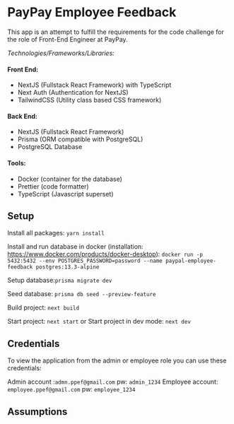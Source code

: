 # PayPay Employee Feedback

This app is an attempt to fulfill the requirements for the code challenge for the role of Front-End Engineer at PayPay.

*Technologies/Frameworks/Libraries:*

#### Front End:
- NextJS (Fullstack React Framework) with TypeScript
- Next Auth (Authentication for NextJS)
- TailwindCSS (Utility class based CSS framework)

#### Back End:
- NextJS (Fullstack React Framework)
- Prisma (ORM compatible with PostgreSQL)
- PostgreSQL Database

#### Tools:
- Docker (container for the database)
- Prettier (code formatter)
- TypeScript (Javascript superset)

## Setup

Install all packages: `yarn install`

Install and run database in docker (installation: https://www.docker.com/products/docker-desktop): `docker run -p 5432:5432 --env POSTGRES_PASSWORD=password --name paypal-employee-feedback postgres:13.3-alpine`

Setup database:`prisma migrate dev`

Seed database: `prisma db seed --preview-feature`

Build project: `next build`

Start project: `next start` or Start project in dev mode: `next dev`

## Credentials

To view the application from the admin or employee role you can use these credentials:

Admin account :`admn.ppef@gmail.com` pw: `admin_1234`
Employee account: `employee.ppef@gmail.com` pw: `employee_1234`

## Assumptions









